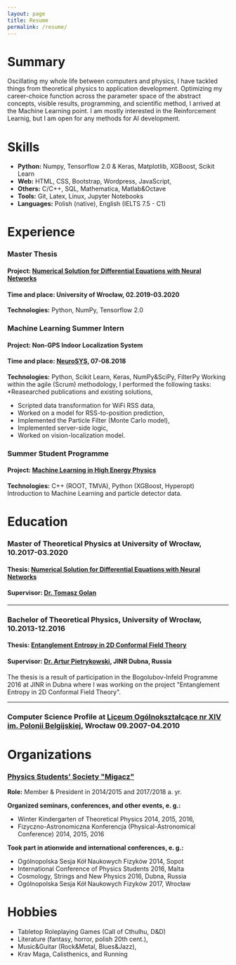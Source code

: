 ```yaml
---
layout: page
title: Resume
permalink: /resume/
---
```

# Summary
 Oscillating my whole life between computers and physics, I have tackled things from theoretical physics to application development. Optimizing my career-choice function across the parameter space of the abstract concepts, visible results, programming, and scientific method, I arrived at the Machine Learning point. I am mostly interested in the Reinforcement Learnig, but I am open for any methods for AI development.

# Skills

* **Python:** Numpy, Tensorflow 2.0 &amp; Keras, Matplotlib, XGBoost, Scikit Learn
* **Web:** HTML, CSS, Bootstrap, Wordpress, JavaScript,
* **Others:** C/C++, SQL, Mathematica, Matlab&amp;Octave
* **Tools:** Git, Latex, Linux, Jupyter Notebooks
* **Languages:** Polish (native), English (IELTS 7.5 - C1)

# Experience
### Master Thesis
#### Project: [Numerical Solution for Differential Equations with Neural Networks](https://github.com/PGrabinski/NeuralDifferentialEquations)
#### Time and place: University of Wrocław, 02.2019-03.2020
**Technologies:** Python, NumPy, Tensorflow 2.0

### Machine Learning Summer Intern
#### Project: Non-GPS Indoor Localization System
#### Time and place: [NeuroSYS](https://neurosys.com), 07-08.2018
**Technologies:** Python, Scikit Learn, Keras, NumPy&amp;SciPy, FilterPy
Working within the agile (Scrum) methodology, I performed the following tasks:
*Reasearched publications and existing solutions,
* Scripted data transformation for WiFi RSS data,
* Worked on a model for RSS-to-position prediction,
* Implemented the Particle Filter (Monte Carlo model),
* Implemented server-side logic,
* Worked on vision-localization model.

### Summer Student Programme
#### Project: [Machine Learning in High Energy Physics](https://github.com/PGrabinski/ATLAS_ML)
**Technologies:** C++ (ROOT, TMVA), Python (XGBoost, Hyperopt)
 Introduction to Machine Learning and particle detector data.

# Education
### Master of Theoretical Physics at University of Wrocław, 10.2017-03.2020
#### Thesis: [Numerical Solution for Differential Equations with Neural Networks](https://github.com/PGrabinski/NeuralDifferentialEquations)
#### Supervisor: [Dr. Tomasz Golan](https://www.linkedin.com/in/tomasz-golan-10b458151)

----
### Bachelor of Theoretical Physics, University of Wrocław, 10.2013-12.2016
#### Thesis: [Entanglement Entropy in 2D Conformal Field Theory](https://github.com/PGrabinski/BachelorThesis)
#### Supervisor: [Dr. Artur Pietrykowski](https://www.researchgate.net/profile/Artur_Pietrykowski), JINR Dubna, Russia
 The thesis is a result of participation in the Bogolubov-Infeld Programme 2016 at JINR in Dubna where I was working on the project "Entanglement Entropy in 2D Conformal Field Theory".
 
----
### Computer Science Profile at [Liceum Ogólnokształcące nr XIV im. Polonii Belgijskiej](https://lo14.wroc.pl/), Wrocław 09.2007-04.2010

# Organizations 
### [Physics Students' Society "Migacz"](http://migacz.edu.pl/)
**Role:** Member &amp; President in 2014/2015 and 2017/2018 a. yr.

**Organized seminars, conferences, and other events, e. g.:**
* Winter Kindergarten of Theoretical Physics 2014, 2015, 2016,
* Fizyczno-Astronomiczna Konferencja (Physical-Astronomical Conference) 2014, 2015, 2016

**Took part in ationwide and international conferences, e. g.:**
* Ogólnopolska Sesja Kół Naukowych Fizyków 2014, Sopot
* International Conference of Physics Students 2016, Malta
* Cosmology, Strings and New Physics 2016, Dubna, Russia
* Ogólnopolska Sesja Kół Naukowych Fizyków 2017, Wrocław


# Hobbies
* Tabletop Roleplaying Games (Call of Cthulhu, D&amp;D)
* Literature (fantasy, horror, polish 20th cent.),
* Music&amp;Guitar (Rock&amp;Metal, Blues&amp;Jazz),
* Krav Maga, Calisthenics, and Running